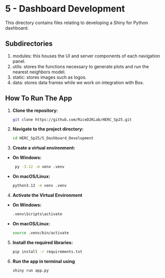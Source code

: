 # 5 - Dashboard Development

This directory contains files relating to developing a Shiny for Python dashboard. 

## Subdirectories

1. modules: this houses the UI and server components of each navigation panel. 
2. utils: stores the functions necessary to generate plots and run the nearest neighbors model.
3. static: stores images such as logos.
4. data: stores data frames while we work on integration with Box.

## How To Run The App

1. **Clone the repository:**
   ```bash
   git clone https://github.com/RiceD2KLab/HERC_Sp25.git
2. **Navigate to the project directory:** 
   ```bash
   cd HERC_Sp25/5_Dashboard_Development
3. **Create a virtual environment:**
- **On Windows:**
  ```bash
   py -3.12 -m venv .venv
- **On macOS/Linux:**
  ```bash
  python3.12 -m venv .venv
4. **Activate the Virtual Environment**
- **On Windows:**
  ```bash
  .venv\Scripts\activate
- **On macOS/Linux:**
  ```bash
  source .venv/bin/activate
5. **Install the required libraries:**
   ```bash
   pip install -r requirements.txt

6. **Run the app in terminal using**
   ```bash
   shiny run app.py
   ```
